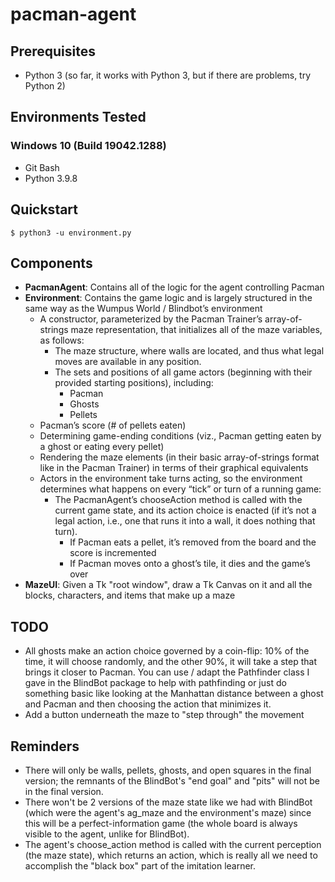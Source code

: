 # pacman-agent

## Prerequisites

- Python 3 (so far, it works with Python 3, but if there are problems, try Python 2)

## Environments Tested

### Windows 10 (Build 19042.1288)

- Git Bash
- Python 3.9.8

## Quickstart

```
$ python3 -u environment.py
```

## Components

- **PacmanAgent**: Contains all of the logic for the agent controlling Pacman
- **Environment**: Contains the game logic and is largely structured in the same way as the Wumpus World / Blindbot’s environment
  - A constructor, parameterized by the Pacman Trainer’s array-of-strings maze representation, that initializes all of the maze variables, as follows:
    - The maze structure, where walls are located, and thus what legal moves are available in any position.
    - The sets and positions of all game actors (beginning with their provided starting positions), including:
      - Pacman
      - Ghosts
      - Pellets
  - Pacman’s score (# of pellets eaten)
  - Determining game-ending conditions (viz., Pacman getting eaten by a ghost or eating every pellet)
  - Rendering the maze elements (in their basic array-of-strings format like in the Pacman Trainer) in terms of their graphical equivalents
  - Actors in the environment take turns acting, so the environment determines what happens on every “tick” or turn of a running game:
    - The PacmanAgent’s chooseAction method is called with the current game state, and its action choice is enacted (if it’s not a legal action, i.e., one that runs it into a wall, it does nothing that turn).
      - If Pacman eats a pellet, it’s removed from the board and the score is incremented
      - If Pacman moves onto a ghost’s tile, it dies and the game’s over
- **MazeUI**: Given a Tk "root window", draw a Tk Canvas on it and all the blocks, characters, and items that make up a maze

## TODO

- All ghosts make an action choice governed by a coin-flip: 10% of the time, it will choose randomly, and the other 90%, it will take a step that brings it closer to Pacman. You can use / adapt the Pathfinder class I gave in the BlindBot package to help with pathfinding or just do something basic like looking at the Manhattan distance between a ghost and Pacman and then choosing the action that minimizes it.
- Add a button underneath the maze to "step through" the movement

## Reminders

- There will only be walls, pellets, ghosts, and open squares in the final version; the remnants of the BlindBot's "end goal" and "pits" will not be in the final version.
- There won't be 2 versions of the maze state like we had with BlindBot (which were the agent's ag_maze and the environment's maze) since this will be a perfect-information game (the whole board is always visible to the agent, unlike for BlindBot).
- The agent's choose_action method is called with the current perception (the maze state), which returns an action, which is really all we need to accomplish the "black box" part of the imitation learner.
